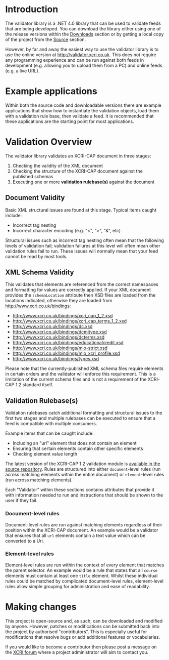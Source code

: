 # Introduction #

The validator library is a .NET 4.0 library that can be used to validate feeds that are being developed.  You can download the library either using one of the release versions within the [Downloads](http://code.google.com/p/xcricap-validator/downloads/list) section or by getting a local copy of the project from the [Source](http://code.google.com/p/xcricap-validator/source/checkout) section.

However, by far and away the easiest way to use the validator library is to use the online version at http://validator.xcri.co.uk.  This does not require any programming experience and can be run against both feeds in development (e.g. allowing you to upload them from a PC) and online feeds (e.g. a live URL).

# Example applications #

Within both the source code and downloadable versions there are example applications that show how to instantiate the validation objects, load them with a validation rule base, then validate a feed.  It is recommended that these applications are the starting point for most applications.

# Validation Overview #

The validator library validates an XCRI-CAP document in three stages:
  1. Checking the validity of the XML document
  1. Checking the structure of the XCRI-CAP document against the published schemas
  1. Executing one or more **validation rulebase(s)** against the document

## Document Validity ##

Basic XML structural issues are found at this stage.  Typical items caught include:
  * Incorrect tag nesting
  * Incorrect character encoding (e.g. "<", ">", "&", etc)

Structural issues such as incorrect tag nesting often mean that the following levels of validation fail; validation failures at this level will often mean other validation rules fail to run.  These issues will normally mean that your feed cannot be read by most tools.

## XML Schema Validity ##

This validates that elements are referenced from the correct namespaces and formatting for values are correctly applied.  If your XML document provides the `schemaLocation` attribute then XSD files are loaded from the locations indicated, otherwise they are loaded from http://www.xcri.co.uk/bindings:
  * http://www.xcri.co.uk/bindings/xcri_cap_1_2.xsd
  * http://www.xcri.co.uk/bindings/xcri_cap_terms_1_2.xsd
  * http://www.xcri.co.uk/bindings/dc.xsd
  * http://www.xcri.co.uk/bindings/dcmitype.xsd
  * http://www.xcri.co.uk/bindings/dcterms.xsd
  * http://www.xcri.co.uk/bindings/educationalcredit.xsd
  * http://www.xcri.co.uk/bindings/mlo-strict.xsd
  * http://www.xcri.co.uk/bindings/mlo_xcri_profile.xsd
  * http://www.xcri.co.uk/bindings/types.xsd

Please note that the currently-published XML schema files require elements in certain orders and the validator will enforce this requirement.  This is a limitation of the current schema files and is not a requirement of the XCRI-CAP 1.2 standard itself.

## Validation Rulebase(s) ##

Validation rulebases catch additional formatting and structural issues to the first two stages and multiple rulebases can be executed to ensure that a feed is compatible with multiple consumers.

Example items that can be caught include:
  * Including an "url" element that does not contain an element
  * Ensuring that certain elements contain other specific elements
  * Checking element value length

The latest version of the XCRI-CAP 1.2 validation module is [available in the source repository](http://code.google.com/p/xcricap-validator/source/browse/src/XCRI.Validation/xml%20files/ValidationModules/XCRICAP12.xml).  Rules are structured into either `document`-level rules (run across matching elements within the entire document) or `element`-level rules (run across matching elements).

Each "Validator" within these sections contains attributes that provide it with information needed to run and instructions that should be shown to the user if they fail.

### Document-level rules ###

Document-level rules are run against matching elements regardless of their position within the XCRI-CAP document.  An example would be a validator that ensures that all `url` elements contain a text value which can be converted to a Uri.

### Element-level rules ###

Element-level rules are run within the context of every element that matches the parent selector.  An example would be a rule that states that all `course` elements must contain at least one `title` element.  Whilst these individual rules could be matched by complicated document-level rules, element-level rules allow simple grouping for administration and ease of readability.

# Making changes #

This project is open-source and, as such, can be downloaded and modified by anyone.  However, patches or modifications can be submitted back into the project by authorised "contributors".  This is especially useful for modifications that resolve bugs or add additional features or vocabularies.

If you would like to become a contributor then please post a message on the [XCRI forum](http://www.xcri.org/forum/) where a project administrator will aim to contact you.